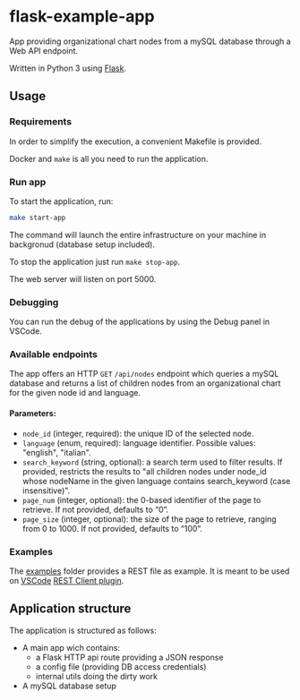 # flask-example-app

App providing organizational chart nodes from a mySQL database through a Web API endpoint.

Written in Python 3 using [Flask](https://flask.palletsprojects.com/en/1.1.x/).

## Usage

### Requirements

In order to simplify the execution, a convenient Makefile is provided.

Docker and `make` is all you need to run the application.

### Run app

To start the application, run:
```bash
make start-app
```

The command will launch the entire infrastructure on your machine in backgronud (database setup included).

To stop the application just run `make stop-app`.

The web server will listen on port 5000.

### Debugging

You can run the debug of the applications by using the Debug panel in VSCode.

### Available endpoints

The app offers an HTTP `GET` `/api/nodes` endpoint which queries a mySQL database and returns a list of children nodes from an organizational chart for the given node id and language.

#### Parameters:

- `node_id` (integer, required): the unique ID of the selected node.
- `language` (enum, required): language identifier. Possible values: "english", "italian".
- `search_keyword` (string, optional): a search term used to filter results. If provided, restricts the results to "all children nodes under node_id whose nodeName in the given language contains search_keyword (case insensitive)".
- `page_num` (integer, optional): the 0-based identifier of the page to retrieve. If not provided, defaults to “0”.
- `page_size` (integer, optional): the size of the page to retrieve, ranging from 0 to 1000. If not provided, defaults to “100”.

### Examples

The [examples](https://github.com/marcocharlie/flask-example-app/tree/master/examples) folder provides a REST file as example. It is meant to be used on [VSCode](https://code.visualstudio.com/) [REST Client plugin](https://github.com/Huachao/vscode-restclient).

## Application structure

The application is structured as follows:

- A main app wich contains:
    - a Flask HTTP api route providing a JSON response
    - a config file (providing DB access credentials)
    - internal utils doing the dirty work
- A mySQL database setup